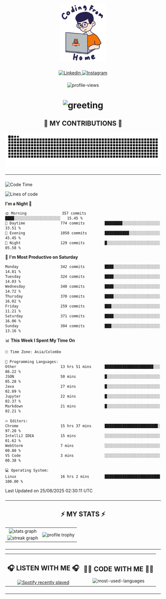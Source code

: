 <div align="center">
    <img width="150" src="./assets/top.gif" alt="top-image"/>
</div>

###    

<div align="center">
    <a href="https://www.linkedin.com/in/nureka-rodrigo/" target="_blank">
        <img src="https://user-images.githubusercontent.com/74038190/235294012-0a55e343-37ad-4b0f-924f-c8431d9d2483.gif" width="50px" alt="Linkedin"/>
    </a>
    <a href="https://www.instagram.com/nureka_rodrigo/" target="_blank">
        <img src="https://user-images.githubusercontent.com/74038190/235294013-a33e5c43-a01c-43f6-b44d-a406d8b4ab75.gif" width="50px"  alt="Instagram"/>
    </a>
</div>

###    

<div align="center">
    <img src="https://komarev.com/ghpvc/?username=nureka-rodrigo&color=blue" alt="profile-views"/>
</div> 

###    

<h1 align="center">
    <img src="https://readme-typing-svg.herokuapp.com/?font=Righteous&size=35&center=true&vCenter=true&width=500&height=70&duration=4000&lines=Hi+There!+👋;+I'm+Nureka+Rodrigo!;" alt="greeting"/>
</h1> 

###

<h2 align="center">🐍 MY CONTRIBUTIONS 🐍</h2>

<div align="center">
    <img alt="snake eating my contributions" src="https://raw.githubusercontent.com/nureka-rodrigo/nureka-rodrigo/output/github-contribution-grid-snake.svg"/>
</div> 

###

<hr/>

###

<!--START_SECTION:waka-->
![Code Time](http://img.shields.io/badge/Code%20Time-1%2C634%20hrs%2048%20mins-blue)

![Lines of code](https://img.shields.io/badge/From%20Hello%20World%20I%27ve%20Written-593.4%20thousand%20lines%20of%20code-blue)

**I'm a Night 🦉** 

```text
🌞 Morning                357 commits         ████░░░░░░░░░░░░░░░░░░░░░   15.45 % 
🌆 Daytime                774 commits         ████████░░░░░░░░░░░░░░░░░   33.51 % 
🌃 Evening                1050 commits        ███████████░░░░░░░░░░░░░░   45.45 % 
🌙 Night                  129 commits         █░░░░░░░░░░░░░░░░░░░░░░░░   05.58 % 
```
📅 **I'm Most Productive on Saturday** 

```text
Monday                   342 commits         ████░░░░░░░░░░░░░░░░░░░░░   14.81 % 
Tuesday                  324 commits         ████░░░░░░░░░░░░░░░░░░░░░   14.03 % 
Wednesday                340 commits         ████░░░░░░░░░░░░░░░░░░░░░   14.72 % 
Thursday                 370 commits         ████░░░░░░░░░░░░░░░░░░░░░   16.02 % 
Friday                   259 commits         ███░░░░░░░░░░░░░░░░░░░░░░   11.21 % 
Saturday                 371 commits         ████░░░░░░░░░░░░░░░░░░░░░   16.06 % 
Sunday                   304 commits         ███░░░░░░░░░░░░░░░░░░░░░░   13.16 % 
```


📊 **This Week I Spent My Time On** 

```text
🕑︎ Time Zone: Asia/Colombo

💬 Programming Languages: 
Other                    13 hrs 51 mins      ██████████████████████░░░   86.22 % 
JSON                     50 mins             █░░░░░░░░░░░░░░░░░░░░░░░░   05.28 % 
Java                     27 mins             █░░░░░░░░░░░░░░░░░░░░░░░░   02.89 % 
Jupyter                  22 mins             █░░░░░░░░░░░░░░░░░░░░░░░░   02.37 % 
Markdown                 21 mins             █░░░░░░░░░░░░░░░░░░░░░░░░   02.21 % 

🔥 Editors: 
Chrome                   15 hrs 37 mins      ████████████████████████░   97.20 % 
IntelliJ IDEA            15 mins             ░░░░░░░░░░░░░░░░░░░░░░░░░   01.62 % 
WebStorm                 7 mins              ░░░░░░░░░░░░░░░░░░░░░░░░░   00.80 % 
VS Code                  3 mins              ░░░░░░░░░░░░░░░░░░░░░░░░░   00.38 % 

💻 Operating System: 
Linux                    16 hrs 2 mins       █████████████████████████   100.00 % 
```


 Last Updated on 25/08/2025 02:30:11 UTC
<!--END_SECTION:waka-->

###

<hr/>

###

<h2 align="center">⚡ MY STATS ⚡</h2>

###    

<div align="center">
    <table>
        <tr>
            <td align="center">
                <img src="https://github-readme-stats.vercel.app/api?username=nureka-rodrigo&show_icons=true&count_private=true&theme=dark" alt="stats graph"/>
            </td>
            <td rowspan="2" align="center">
                <img align="center" src="https://github-profile-trophy.vercel.app/?username=nureka-rodrigo&theme=darkhub&no-bg=true&margin-w=5&margin-h=5&column=3" alt="profile trophy" />
            </td>
        </tr>
        <tr>
            <td align="center">
                <img src="https://streak-stats.demolab.com?user=nureka-rodrigo&theme=dark" alt="streak graph"/>
            </td>
        </tr>
    </table>
</div> 

###

<hr/>

<div align="center">
    <table>
        <tr>
            <td align="center">
                <h2>🎧 LISTEN WITH ME 🎧</h2>
                <a href="https://open.spotify.com/user/zjqfkmbawszam1irs05fwxsls">
                    <img src="https://spotify-recently-played-readme.vercel.app/api?user=zjqfkmbawszam1irs05fwxsls&count=5&unique=true" alt="Spotify recently played"  />
                </a>
            </td>
            <td align="center">
                <h2>👨‍💻 CODE WITH ME 👨‍💻</h2>
                <img src="https://github-readme-stats.vercel.app/api/wakatime?username=@nureka99&theme=dark&compact=True&langs_count=10" alt="most-used-languages"/>
            </td>
        </tr>
    </table>
</div> 

###

<hr/>
